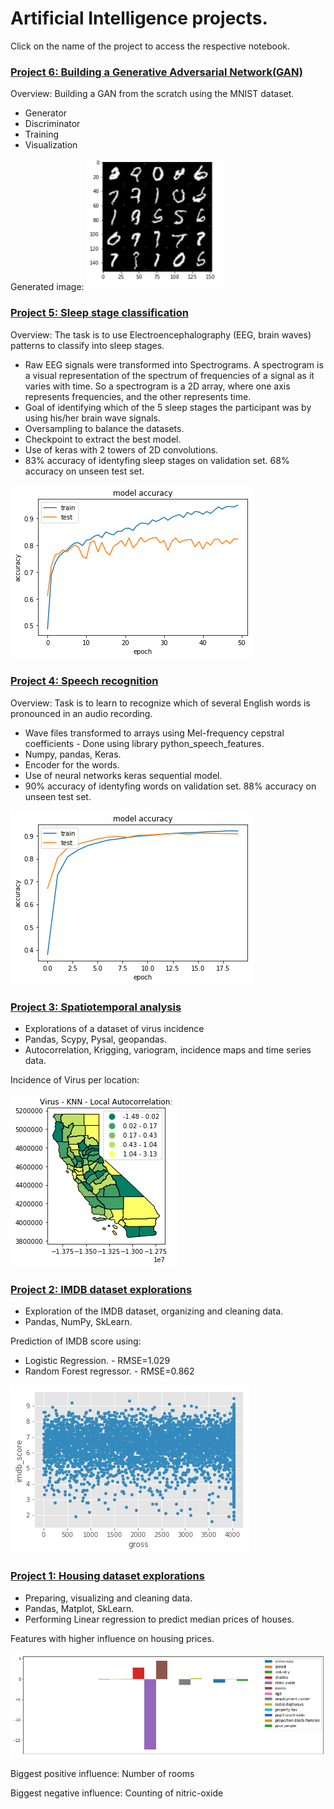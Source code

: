 # Artificial Intelligence projects.
Click on the name of the project to access the respective notebook.

### [Project 6: Building a Generative Adversarial Network(GAN)](https://github.com/AgnerPiton/Portfolio/blob/master/Coursera_DCGAN.ipynb)

Overview: Building a GAN from the scratch using the MNIST dataset.

- Generator
- Discriminator
- Training
- Visualization

Generated image:
![](/images/MNISTgenerated.png)

### [Project 5: Sleep stage classification](https://github.com/AgnerPiton/Portfolio/blob/master/Sleep_stage_recognition.ipynb)

Overview: The task is to use Electroencephalography (EEG, brain waves) patterns to classify into sleep stages.

- Raw EEG signals were transformed into Spectrograms. A spectrogram is a visual representation of the spectrum of frequencies of a signal as it varies
with time. So a spectrogram is a 2D array, where one axis represents frequencies, and the other represents time.
- Goal of identifying which of the 5 sleep stages the participant was by using his/her brain wave signals. 
- Oversampling to balance the datasets.
- Checkpoint to extract the best model.
- Use of keras with 2 towers of 2D convolutions.
- 83% accuracy of identyfing sleep stages on validation set. 68% accuracy on unseen test set.

![](/images/Sleep_stage_training.png)

### [Project 4: Speech recognition](https://github.com/AgnerPiton/Portfolio/blob/master/Speech_recognition.ipynb)

Overview: Task is to learn to recognize which of several English words is pronounced in an audio recording. 

- Wave files transformed to arrays using Mel-frequency cepstral coefficients - Done using library python_speech_features. 
- Numpy, pandas, Keras. 
- Encoder for the words.
- Use of neural networks keras sequential model. 
- 90% accuracy of identyfing words on validation set. 88% accuracy on unseen test set.

![](/images/Speech_rec_training.png)

### [Project 3: Spatiotemporal analysis](https://github.com/AgnerPiton/Portfolio/blob/master/Spatiotemporal_analysis.ipynb)
- Explorations of a dataset of virus incidence
- Pandas, Scypy, Pysal, geopandas.
- Autocorrelation, Krigging, variogram, incidence maps and time series data.

Incidence of Virus per location:

![](/images/KNN-Autocorrelation.png)

### [Project 2: IMDB dataset explorations](https://github.com/AgnerPiton/Portfolio/blob/master/IMDB_explorations.ipynb)
- Exploration of the IMDB dataset, organizing and cleaning data.
- Pandas, NumPy, SkLearn.

Prediction of IMDB score using:
- Logistic Regression. - RMSE=1.029
- Random Forest regressor. - RMSE=0.862

![](/images/Gross.png)

### [Project 1: Housing dataset explorations](https://github.com/AgnerPiton/Portfolio/blob/master/Housing_explorations.ipynb)
- Preparing, visualizing and cleaning data.
- Pandas, Matplot, SkLearn.
- Performing Linear regression to predict median prices of houses.

Features with higher influence on housing prices. 

![](/images/Housing.png)

Biggest positive influence: Number of rooms 

Biggest negative influence: Counting of nitric-oxide 


